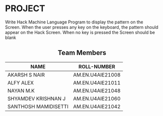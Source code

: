 <h1>PROJECT</h1> 
<div>
 Write Hack Machine Language Program to display the pattern on the Screen. 
When the user presses any key on the keyboard, the pattern should appear on the Hack Screen. When no key is pressed the Screen should be blank
 </div>
<div align="center">
  
## Team Members
| **NAME** | **ROLL-NUMBER** | 
| --- | --- | 
| AKARSH S NAIR |AM.EN.U4AIE21008|
| ALFY ALEX | AM.EN.U4AIE21011   |
| NAYAN M.K | AM.EN.U4AIE21048   |
| SHYAMDEV KRISHNAN J | AM.EN.U4AIE21060 |
| SANTHOSH MAMIDISETTI | AM.EN.U4AIE21042 |
  </div>
